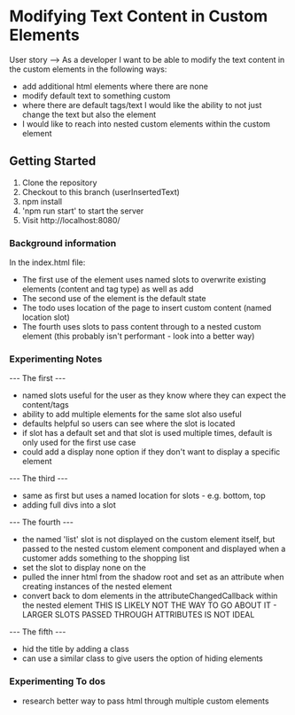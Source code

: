 # Modifying Text Content in Custom Elements

User story --> As a developer I want to be able to modify the text content in the custom elements in the following ways:
- add additional html elements where there are none
- modify default text to something custom
- where there are default tags/text I would like the ability to not just change the text but also the element
- I would like to reach into nested custom elements within the custom element

## Getting Started

1. Clone the repository
2. Checkout to this branch (userInsertedText)
3. npm install
4. 'npm run start' to start the server
5. Visit http://localhost:8080/

### Background information

In the index.html file:
- The first use of the <shopping-list> element uses named slots to overwrite existing elements (content and tag type) as well as add
- The second use of the <shopping-list> element is the default state
- The  <shopping-list> todo uses location of the page to insert custom content (named location slot)
- The fourth <shopping-list> uses slots to pass content through to a nested custom element (this probably isn't performant - look into a better way)

### Experimenting Notes

--- The first <shopping-list> ---
 - named slots useful for the user as they know where they can expect the content/tags
 - ability to add multiple elements for the same slot also useful
 - defaults helpful so users can see where the slot is located
 - if slot has a default set and that slot is used multiple times, default is only used for the first use case
 - could add a display none option if they don't want to display a specific element 
  
--- The third <shopping-list> ---
- same as first but uses a named location for slots - e.g. bottom, top
- adding full divs into a slot
  
--- The fourth <shopping-list> ---
- the named 'list' slot is not displayed on the <shopping-list> custom element itself, but passed to the nested custom element <shopping-item> component and displayed when a customer adds something to the shopping list
- set the slot to display none on the <shopping-list> 
- pulled the inner html from the shadow root and set as an attribute when creating instances of the nested element
- convert back to dom elements in the attributeChangedCallback within the nested <shopping-item> element
  THIS IS LIKELY NOT THE WAY TO GO ABOUT IT - LARGER SLOTS PASSED THROUGH ATTRIBUTES IS NOT IDEAL
 
 --- The fifth <shopping-list> ---
 - hid the title by adding a class
 - can use a similar class to give users the option of hiding elements

### Experimenting To dos

- research better way to pass html through multiple custom elements

